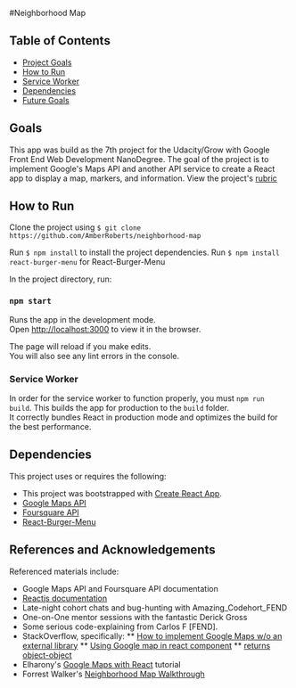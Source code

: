 #Neighborhood Map

## Table of Contents

- [Project Goals](#goals)
- [How to Run](#how-to-run)
- [Service Worker](#service-worker)
- [Dependencies](#dependencies)
- [Future Goals](#future-goals)

## Goals

This app was build as the 7th project for the Udacity/Grow with Google Front End Web Development NanoDegree. The goal of the project is to implement Google's Maps API and another API service to create a React app to display a map, markers, and information. View the project's [rubric](https://review.udacity.com/#!/rubrics/1351/view)

## How to Run

Clone the project using `$ git clone https://github.com/AmberRoberts/neighborhood-map`

Run `$ npm install` to install the project dependencies.
Run `$ npm install react-burger-menu` for React-Burger-Menu

In the project directory, run:

### `npm start`

Runs the app in the development mode.<br>
Open [http://localhost:3000](http://localhost:3000) to view it in the browser.

The page will reload if you make edits.<br>
You will also see any lint errors in the console.

### Service Worker

In order for the service worker to function properly, you must `npm run build`. This builds the app for production to the `build` folder.<br>
It correctly bundles React in production mode and optimizes the build for the best performance.

## Dependencies

This project uses or requires the following:
- This project was bootstrapped with [Create React App](https://github.com/facebookincubator/create-react-app).
- [Google Maps API](https://cloud.google.com/maps-platform/)
- [Foursquare API](https://developer.foursquare.com/)
- [React-Burger-Menu](https://github.com/negomi/react-burger-menu)

## References and Acknowledgements

Referenced materials include:
* Google Maps API and Foursquare API documentation
* [Reactjs documentation](https://reactjs.org/docs/forms.html)
* Late-night cohort chats and bug-hunting with Amazing_Codehort_FEND
* One-on-One mentor sessions with the fantastic Derick Gross
* Some serious code-explaining from Carlos F [FEND].
* StackOverflow, specifically:
** [How to implement Google Maps w/o an external library](https://stackoverflow.com/questions/45429484/how-to-implement-google-maps-js-api-in-react-without-an-external-library)
** [Using Google map in react component](https://stackoverflow.com/questions/48493960/using-google-map-in-react-component)
** [returns object-object](https://stackoverflow.com/questions/34573792/javascript-function-to-return-object-returns-object-object)
* Elharony's [Google Maps with React](https://www.youtube.com/channel/UCcWSbBe_s-T_gZRnqFbtyIA) tutorial
* Forrest Walker's [Neighborhood Map Walkthrough](https://www.youtube.com/playlist?list=PL4rQq4MQP1crXuPtruu_eijgOUUXhcUCP)
